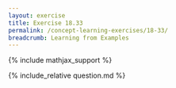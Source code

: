 ```yaml
---
layout: exercise
title: Exercise 18.33
permalink: /concept-learning-exercises/18-33/
breadcrumb: Learning from Examples
---
```


{% include mathjax_support %}

<div><i class="arrow-up" data-chapter="concept-learning-exercises" data-exercise="ex_33" data-rating="0"></i></div>
{% include_relative question.md %}
